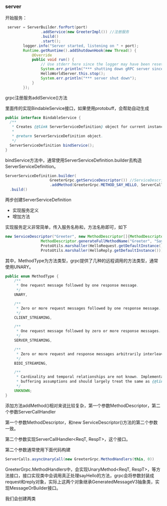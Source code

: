 ###  server

开始服务：

```java
 server = ServerBuilder.forPort(port)
                .addService(new GreeterImpl()) //注册服务
                .build()
                .start();
        logger.info("Server started, listening on " + port);
        Runtime.getRuntime().addShutdownHook(new Thread() {
            @Override
            public void run() {
                // Use stderr here since the logger may have been reset by its JVM shutdown hook.
                System.err.println("*** shutting down gRPC server since JVM is shutting down");
                HelloWorldServer.this.stop();
                System.err.println("*** server shut down");
            }
        });
```

grpc注册服务addService()方法

里面传的实现BindableService接口，如果使用protobuff，会帮助自动生成

```java
public interface BindableService {
  /**
   * Creates {@link ServerServiceDefinition} object for current instance of service implementation.
   *
   * @return ServerServiceDefinition object.
   */
  ServerServiceDefinition bindService();
}
```

bindService方法中，通常使用ServerServiceDefinition.builder去构造ServerServiceDefinition。

```java
ServerServiceDefinition.builder(
                    GreeterGrpc.getServiceDescriptor()) //ServiceDescriptor，服务定义，(服务名称，方法描述...)
                    .addMethod(GreeterGrpc.METHOD_SAY_HELLO, ServerCalls.asyncUnaryCall(new GreeterGrpc.MethodHandlers(this, 0)))//添加方法，方法名称，处理方法的handler
  .build()
```

两步创建ServerServiceDefinition

- 实现服务定义
- 增加方法

实现服务定义非常简单，传入服务名称和，方法名称即可，如下

```java
new ServiceDescriptor("Greeter", new MethodDescriptor[]{MethodDescriptor.create(MethodDescriptor.MethodType.UNARY, 
                MethodDescriptor.generateFullMethodName("Greeter", "SayHello"), 
                ProtoUtils.marshaller(HelloRequest.getDefaultInstance()), 
                ProtoUtils.marshaller(HelloReply.getDefaultInstance()))})
```

其中，MethodType为方法类型，grpc提供了几种的远程调用的方法类型，通常使用UNARY。

```java
public enum MethodType {
    /**
     * One request message followed by one response message.
     */
    UNARY,

    /**
     * Zero or more request messages followed by one response message.
     */
    CLIENT_STREAMING,

    /**
     * One request message followed by zero or more response messages.
     */
    SERVER_STREAMING,

    /**
     * Zero or more request and response messages arbitrarily interleaved in time.
     */
    BIDI_STREAMING,

    /**
     * Cardinality and temporal relationships are not known. Implementations should not make
     * buffering assumptions and should largely treat the same as {@link #BIDI_STREAMING}.
     */
    UNKNOWN;
}
```

添加方法addMethod()相对来说比较复杂，第一个参数MethodDescriptor，第二个参数ServerCallHandler

第一个参数MethodDescriptor，和new ServiceDescriptor()方法的第二个参数一致。

第二个参数实现ServerCallHandler<ReqT, RespT>，这个接口。

第二个参数通常使用下面代码构建

```java
ServerCalls.asyncUnaryCall(new GreeterGrpc.MethodHandlers(this, 0))
```

GreeterGrpc.MethodHandlers中，会实现UnaryMethod<ReqT, RespT>，等方法接口，接口实现类中会调用真正处理sayHello的方法，grpc会将参数封装成request和reply对象，实际上这两个对象继承GeneratedMessageV3抽象类，实现MessageOrBuilder接口。

我们会创建两类

